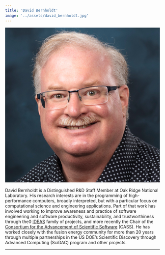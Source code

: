 ```yaml
---
title: 'David Bernholdt'
image: '../assets/david_bernholdt.jpg'
---
```


![David Bernholdt](../assets/david_bernholdt.jpg)

David Bernholdt is a Distinguished R&D Staff Member at Oak Ridge National Laboratory.  His research interests are in the programming of high-performance computers, broadly interpreted, but with a particular focus on computational science and engineering applications.  Part of that work has involved working to improve awareness and practice of software engineering and software productivity, sustainability, and trustworthiness through the0 [IDEAS](https://ideas-productivity.org/) family of projects, and more recently the Chair of the [Consortium for the Advancement of Scientific Software](https://cass.community/) (CASS). He has worked closely with the fusion energy community for more than 20 years through multiple partnerships in the US DOE’s Scientific Discovery through Advanced Computing (SciDAC) program and other projects.

---
